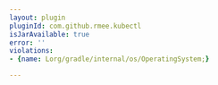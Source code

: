 ```yaml
---
layout: plugin
pluginId: com.github.rmee.kubectl
isJarAvailable: true
error: ''
violations:
- {name: Lorg/gradle/internal/os/OperatingSystem;}

---
```

